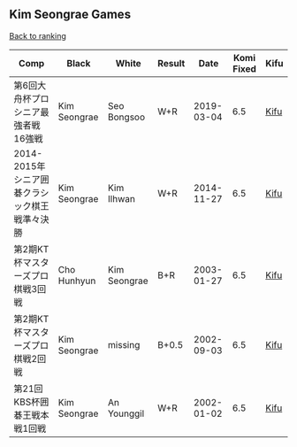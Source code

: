 ## Kim Seongrae Games

[Back to ranking](../../index.md)




| **Comp** | **Black** | **White** | **Result** | **Date** | **Komi Fixed** | **Kifu** | 
| --- | --- | --- | --- | --- | --- | --- |
| 第6回大舟杯プロシニア最強者戦16強戦 | Kim Seongrae | Seo Bongsoo | W+R | 2019-03-04 | 6.5 | [Kifu](https://kifudepot.net/kifucontents.php?id=zon44V2Q7anv74As6v1XLQ%3D%3D) | 
| 2014-2015年シニア囲碁クラシック棋王戦準々決勝 | Kim Seongrae | Kim Ilhwan | W+R | 2014-11-27 | 6.5 | [Kifu](https://kifudepot.net/kifucontents.php?id=U%2BRD6pZV4vp2RFLnGQg4%2Bg%3D%3D) | 
| 第2期KT杯マスターズプロ棋戦3回戦 | Cho Hunhyun | Kim Seongrae | B+R | 2003-01-27 | 6.5 | [Kifu](https://kifudepot.net/kifucontents.php?id=jBYG7qA24kW5b0srjBpaeg%3D%3D) | 
| 第2期KT杯マスターズプロ棋戦2回戦 | Kim Seongrae | missing | B+0.5 | 2002-09-03 | 6.5 | [Kifu](https://kifudepot.net/kifucontents.php?id=Ty%2BEarfv1id%2FxLXpvD0FBw%3D%3D) | 
| 第21回KBS杯囲碁王戦本戦1回戦 | Kim Seongrae | An Younggil | W+R | 2002-01-02 | 6.5 | [Kifu](https://kifudepot.net/kifucontents.php?id=FbWTXVWE4O70YvlH9OIxsg%3D%3D) |




